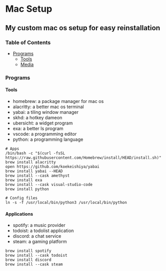 # Mac Setup
## My custom mac os setup for easy reinstallation

### Table of Contents
- [Programs](#programs)
  * [Tools](#tools)
  * [Media](#media)

### Programs

#### Tools

- homebrew: a package manager for mac os
- alacritty: a better mac os terminal
- yabai: a tiling window manager
- skhd: a hotkey dameon
- ubersicht: a widget program
- exa: a better ls program
- vscode: a programming editor
- python: a programming language

```
# Apps
/bin/bash -c "$(curl -fsSL https://raw.githubusercontent.com/Homebrew/install/HEAD/install.sh)"
brew install alacritty
open https://github.com/koekeishiya/yabai
brew install yabai --HEAD
brew install --cask amethyst
brew install exa
brew install --cask visual-studio-code
brew install python

# Config files
ln -s -f /usr/local/bin/python3 /usr/local/bin/python
```

#### Applications

- spotify: a music provider
- todoist: a todolist application
- discord: a chat service
- steam: a gaming platform

```
brew install spotify
brew install --cask todoist
brew install discord
brew install --cask steam
```
